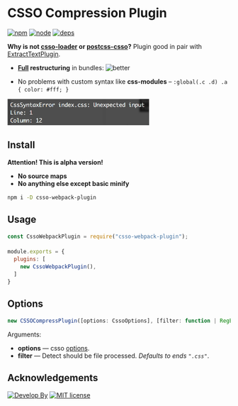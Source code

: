# CSSO Compression Plugin
[![npm][npm]][npm-url]
[![node][node]][node-url]
[![deps][deps]][deps-url]

 **Why is not [csso-loader](https://www.npmjs.com/package/csso-loader) or [postcss-csso](https://github.com/lahmatiy/postcss-csso)?** Plugin good in pair with [ExtractTextPlugin](https://github.com/webpack-contrib/extract-text-webpack-plugin).
 * **[Full](https://rawgithub.com/zoobestik/csso-webpack-plugin/dev/docs/img/better-full.svg) restructuring** in bundles:
 ![better](https://rawgithub.com/zoobestik/csso-webpack-plugin/dev/docs/img/better.svg)
 
 * No problems with custom syntax like **css-modules** – `:global(.c .d) .a { color: #fff; }`
 <img src="docs/img/css-modules.png" width="320" alt="syntax">

## Install

**Attention! This is alpha version!**
 * **No source maps**
 * **No anything else except basic minify**

```bash
npm i -D csso-webpack-plugin
```

## Usage

```js
const CssoWebpackPlugin = require("csso-webpack-plugin");

module.exports = {
  plugins: [
    new CssoWebpackPlugin(),
  ]
}
```

## Options

```js
new CSSOCompressPlugin([options: CssoOptions], [filter: function | RegExp])
```

Arguments:
* **options** — csso [options](https://github.com/css/csso#minifysource-options). 
* **filter** — Detect should be file processed. *Defaults to ends `".css"`*.

## Acknowledgements
[![Develop By](https://img.shields.io/badge/develop%20by-zoobestik-blue.svg?style=flat)](https://ru.linkedin.com/in/kbchernenko) [![MIT license](https://img.shields.io/badge/license-MIT-brightgreen.svg)](http://opensource.org/licenses/MIT)

[npm]: https://img.shields.io/npm/v/csso-webpack-plugin.svg
[npm-url]: https://npmjs.com/package/csso-webpack-plugin

[node]: https://img.shields.io/node/v/csso-webpack-plugin.svg
[node-url]: https://nodejs.org

[deps]: https://david-dm.org/zoobestik/csso-webpack-plugin.svg
[deps-url]: https://david-dm.org/zoobestik/csso-webpack-plugin

[tests]: http://img.shields.io/travis/zoobestik/csso-webpack-plugin.svg
[tests-url]: https://travis-ci.org/zoobestik/csso-webpack-plugin

[cover]: https://coveralls.io/repos/github/zoobestik/csso-webpack-plugin/badge.svg
[cover-url]: https://coveralls.io/github/zoobestik/csso-webpack-plugin
